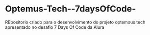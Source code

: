 # Optemus-Tech--7daysOfCode-
REpositorio criado para o desenvolvimento do projeto optemous tech apresentado no desafio 7 Days Of Code da Alura
